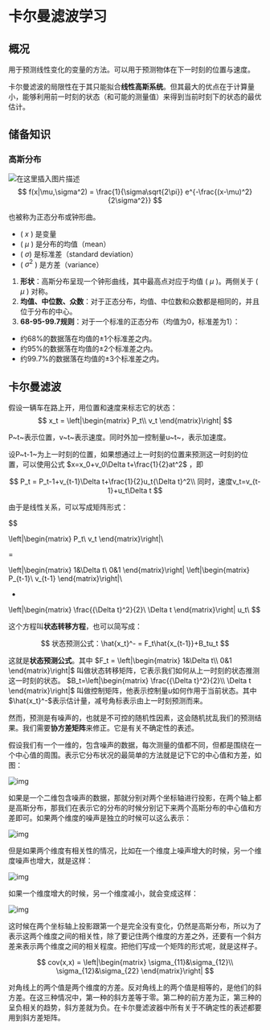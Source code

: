 # 卡尔曼滤波学习

## 概况

用于预测线性变化的变量的方法。可以用于预测物体在下一时刻的位置与速度。

卡尔曼滤波的局限性在于其只能拟合**线性高斯系统**。但其最大的优点在于计算量小，能够利用前一时刻的状态（和可能的测量值）来得到当前时刻下的状态的最优估计。

## 储备知识

### 高斯分布

![在这里插入图片描述](https://i-blog.csdnimg.cn/blog_migrate/2fab8c41ed947b9af9df0a6beed662c6.png)
$$
f(x|\mu,\sigma^2) = \frac{1}{\sigma\sqrt{2\pi}} e^{-\frac{(x-\mu)^2}{2\sigma^2}}
$$

也被称为正态分布或钟形曲。

- ( $x$ ) 是变量
- ( $\mu$ ) 是分布的均值（mean）
- ( $\sigma$) 是标准差（standard deviation）
- ( $\sigma^2$ ) 是方差（variance）

1. **形状**：高斯分布呈现一个钟形曲线，其中最高点对应于均值 ( $\mu$ )。两侧关于 ( $\mu$ ) 对称。
2. **均值、中位数、众数**：对于正态分布，均值、中位数和众数都是相同的，并且位于分布的中心。
3. **68-95-99.7规则**：对于一个标准的正态分布（均值为0，标准差为1）：

- 约68%的数据落在均值的±1个标准差之内。
- 约95%的数据落在均值的±2个标准差之内。
- 约99.7%的数据落在均值的±3个标准差之内。



## 卡尔曼滤波

假设一辆车在路上开，用位置和速度来标志它的状态：
$$
x_t = 
\left|\begin{matrix}      
P_t\\
v_t
\end{matrix}\right|
$$

P~t~表示位置，v~t~表示速度。同时外加一控制量u~t~，表示加速度。

设P~t-1~为上一时刻的位置，如果想通过上一时刻的位置来预测这一时刻的位置，可以使用公式
$x=x_0+v_0\Delta t+\frac{1}{2}at^2$
，即

$$
P_t = P_t-1+v_{t-1}\Delta t+\frac{1}{2}u_t{\Delta t}^2\\
同时，速度v_t=v_{t-1}+u_t\Delta t
$$

由于是线性关系，可以写成矩阵形式：



$$

\left|\begin{matrix}
P_t\\
v_t
\end{matrix}\right|\

=

\left|\begin{matrix}
1&\Delta t\\
0&1
\end{matrix}\right|
\left|\begin{matrix}
P_{t-1}\\
v_{t-1}
\end{matrix}\right|\

+

\left|\begin{matrix}
\frac{{\Delta t}^2}{2}\\
\Delta t
\end{matrix}\right|
u_t\\
$$

这个方程叫**状态转移方程**，也可以简写成：

$$
状态预测公式：\hat{x_t}^- = F_t\hat{x_{t-1}}+B_tu_t
$$

这就是**状态预测公式**。其中
$F_t = \left|\begin{matrix}
1&\Delta t\\
0&1
\end{matrix}\right|$
叫做状态转移矩阵，它表示我们如何从上一时刻的状态推测这一时刻的状态。
$B_t=\left|\begin{matrix}
\frac{{\Delta t}^2}{2}\\
\Delta t
\end{matrix}\right|$
叫做控制矩阵，他表示控制量$u$如何作用于当前状态。其中$\hat{x_t}^-$表示估计量，减号角标表示由上一时刻预测而来。

然而，预测是有噪声的，也就是不可控的随机性因素，这会随机扰乱我们的预测结果。我们需要**协方差矩阵**来修正。它是有关不确定性的表述。

假设我们有一个一维的，包含噪声的数据，每次测量的值都不同，但都是围绕在一个中心值的周围。表示它分布状况的最简单的方法就是记下它的中心值和方差，如图：

![img](https://pic3.zhimg.com/80/v2-37e04458baf17d09c914981b5dbae140_1440w.webp)

如果是一个二维包含噪声的数据，那就分别对两个坐标轴进行投影，在两个轴上都是高斯分布，那我们在表示它的分布的时候分别记下来两个高斯分布的中心值和方差即可。如果两个维度的噪声是独立的时候可以这么表示：

![img](https://i-blog.csdnimg.cn/blog_migrate/1b8c9d5e06a6ec00b2649f7c67c4a46a.png)

但是如果两个维度有相关性的情况，比如在一个维度上噪声增大的时候，另一个维度噪声也增大，就是这样：

![img](https://i-blog.csdnimg.cn/blog_migrate/6c131720deeec115456bfe80a95691f5.png)

如果一个维度增大的时候，另一个维度减小，就会变成这样：

![img](https://i-blog.csdnimg.cn/blog_migrate/c44366db97d1ecd1ef2d5083bf14f80b.png)

这时候在两个坐标轴上投影跟第一个是完全没有变化，仍然是高斯分布，所以为了表示这两个维度之间的相关性，除了要记住两个维度的方差之外，还要有一个斜方差来表示两个维度之间的相关程度。把他们写成一个矩阵的形式呢，就是这样子。

$$
cov(x,x) = 
\left|\begin{matrix}
\sigma_{11}&\sigma_{12}\\
\sigma_{12}&\sigma_{22}
\end{matrix}\right|
$$


对角线上的两个值是两个维度的方差。反对角线上的两个值是相等的，是他们的斜方差。在这三种情况中，第一种的斜方差等于零。第二种的前方差为正，第三种的呈负相关的趋势，斜方差就为负。在卡尔曼滤波器中所有关于不确定性的表述都要用到斜方差矩阵。

 
